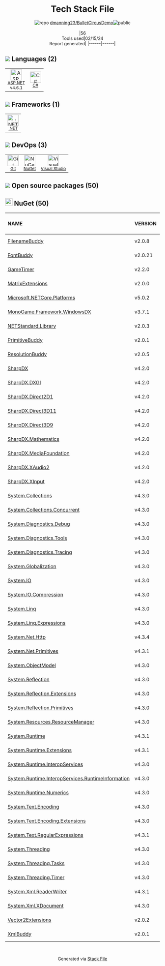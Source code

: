 <!--
&lt;--- Readme.md Snippet without images Start ---&gt;
## Tech Stack
dmanning23/BulletCircusDemo is built on the following main stack:

- [ASP.NET](https://www.asp.net/) – Languages
- [C#](http://csharp.net) – Languages
- [.NET](http://www.microsoft.com/net/) – Frameworks (Full Stack)
- [Visual Studio](http://msdn.microsoft.com/en-us/vstudio/aa718325.aspx) – Integrated Development Environment

Full tech stack [here](/techstack.md)

&lt;--- Readme.md Snippet without images End ---&gt;

&lt;--- Readme.md Snippet with images Start ---&gt;
## Tech Stack
dmanning23/BulletCircusDemo is built on the following main stack:

- <img width='25' height='25' src='https://img.stackshare.io/service/6755/2c45151a4a11d3a3c8e71bb34dd069d6_400x400.png' alt='ASP.NET'/> [ASP.NET](https://www.asp.net/) – Languages
- <img width='25' height='25' src='https://img.stackshare.io/service/1015/1200px-C_Sharp_wordmark.svg.png' alt='C#'/> [C#](http://csharp.net) – Languages
- <img width='25' height='25' src='https://img.stackshare.io/service/1014/IoPy1dce_400x400.png' alt='.NET'/> [.NET](http://www.microsoft.com/net/) – Frameworks (Full Stack)
- <img width='25' height='25' src='https://img.stackshare.io/service/1451/SR2hUhQN.png' alt='Visual Studio'/> [Visual Studio](http://msdn.microsoft.com/en-us/vstudio/aa718325.aspx) – Integrated Development Environment

Full tech stack [here](/techstack.md)

&lt;--- Readme.md Snippet with images End ---&gt;
-->
<div align="center">

# Tech Stack File
![](https://img.stackshare.io/repo.svg "repo") [dmanning23/BulletCircusDemo](https://github.com/dmanning23/BulletCircusDemo)![](https://img.stackshare.io/public_badge.svg "public")
<br/><br/>
|56<br/>Tools used|02/15/24 <br/>Report generated|
|------|------|
</div>

## <img src='https://img.stackshare.io/languages.svg'/> Languages (2)
<table><tr>
  <td align='center'>
  <img width='36' height='36' src='https://img.stackshare.io/service/6755/2c45151a4a11d3a3c8e71bb34dd069d6_400x400.png' alt='ASP.NET'>
  <br>
  <sub><a href="https://www.asp.net/">ASP.NET</a></sub>
  <br>
  <sub>v4.6.1</sub>
</td>

<td align='center'>
  <img width='36' height='36' src='https://img.stackshare.io/service/1015/1200px-C_Sharp_wordmark.svg.png' alt='C#'>
  <br>
  <sub><a href="http://csharp.net">C#</a></sub>
  <br>
  <sub></sub>
</td>

</tr>
</table>

## <img src='https://img.stackshare.io/frameworks.svg'/> Frameworks (1)
<table><tr>
  <td align='center'>
  <img width='36' height='36' src='https://img.stackshare.io/service/1014/IoPy1dce_400x400.png' alt='.NET'>
  <br>
  <sub><a href="http://www.microsoft.com/net/">.NET</a></sub>
  <br>
  <sub></sub>
</td>

</tr>
</table>

## <img src='https://img.stackshare.io/devops.svg'/> DevOps (3)
<table><tr>
  <td align='center'>
  <img width='36' height='36' src='https://img.stackshare.io/service/1046/git.png' alt='Git'>
  <br>
  <sub><a href="http://git-scm.com/">Git</a></sub>
  <br>
  <sub></sub>
</td>

<td align='center'>
  <img width='36' height='36' src='https://img.stackshare.io/service/2637/6I3oEOP4_400x400.jpg' alt='NuGet'>
  <br>
  <sub><a href="https://www.nuget.org/">NuGet</a></sub>
  <br>
  <sub></sub>
</td>

<td align='center'>
  <img width='36' height='36' src='https://img.stackshare.io/service/1451/SR2hUhQN.png' alt='Visual Studio'>
  <br>
  <sub><a href="http://msdn.microsoft.com/en-us/vstudio/aa718325.aspx">Visual Studio</a></sub>
  <br>
  <sub></sub>
</td>

</tr>
</table>


## <img src='https://img.stackshare.io/group.svg' /> Open source packages (50)</h2>

## <img width='24' height='24' src='https://img.stackshare.io/service/2637/6I3oEOP4_400x400.jpg'/> NuGet (50)

|NAME|VERSION|LAST UPDATED|LAST UPDATED BY|LICENSE|VULNERABILITIES|
|:------|:------|:------|:------|:------|:------|
|[FilenameBuddy](https://www.nuget.org/FilenameBuddy)|v2.0.8|04/27/21|Dan Manning |MIT|N/A|
|[FontBuddy](https://www.nuget.org/FontBuddy)|v2.0.21|04/27/21|Dan Manning |MIT|N/A|
|[GameTimer](https://www.nuget.org/GameTimer)|v2.2.0|04/27/21|Dan Manning |MIT|N/A|
|[MatrixExtensions](https://www.nuget.org/MatrixExtensions)|v2.0.0|04/27/21|Dan Manning |MIT|N/A|
|[Microsoft.NETCore.Platforms](https://www.nuget.org/Microsoft.NETCore.Platforms)|v5.0.2|04/27/21|Dan Manning |MIT|N/A|
|[MonoGame.Framework.WindowsDX](https://www.nuget.org/MonoGame.Framework.WindowsDX)|v3.7.1|04/27/21|Dan Manning |N/A|N/A|
|[NETStandard.Library](https://www.nuget.org/NETStandard.Library)|v2.0.3|04/27/21|Dan Manning |N/A|N/A|
|[PrimitiveBuddy](https://www.nuget.org/PrimitiveBuddy)|v2.0.1|04/27/21|Dan Manning |N/A|N/A|
|[ResolutionBuddy](https://www.nuget.org/ResolutionBuddy)|v2.0.5|04/27/21|Dan Manning |MIT|N/A|
|[SharpDX](https://www.nuget.org/SharpDX)|v4.2.0|04/27/21|Dan Manning |N/A|N/A|
|[SharpDX.DXGI](https://www.nuget.org/SharpDX.DXGI)|v4.2.0|04/27/21|Dan Manning |N/A|N/A|
|[SharpDX.Direct2D1](https://www.nuget.org/SharpDX.Direct2D1)|v4.2.0|04/27/21|Dan Manning |N/A|N/A|
|[SharpDX.Direct3D11](https://www.nuget.org/SharpDX.Direct3D11)|v4.2.0|04/27/21|Dan Manning |N/A|N/A|
|[SharpDX.Direct3D9](https://www.nuget.org/SharpDX.Direct3D9)|v4.2.0|04/27/21|Dan Manning |N/A|N/A|
|[SharpDX.Mathematics](https://www.nuget.org/SharpDX.Mathematics)|v4.2.0|04/27/21|Dan Manning |N/A|N/A|
|[SharpDX.MediaFoundation](https://www.nuget.org/SharpDX.MediaFoundation)|v4.2.0|04/27/21|Dan Manning |N/A|N/A|
|[SharpDX.XAudio2](https://www.nuget.org/SharpDX.XAudio2)|v4.2.0|04/27/21|Dan Manning |N/A|N/A|
|[SharpDX.XInput](https://www.nuget.org/SharpDX.XInput)|v4.2.0|04/27/21|Dan Manning |N/A|N/A|
|[System.Collections](https://www.nuget.org/System.Collections)|v4.3.0|04/27/21|Dan Manning |N/A|N/A|
|[System.Collections.Concurrent](https://www.nuget.org/System.Collections.Concurrent)|v4.3.0|04/27/21|Dan Manning |N/A|N/A|
|[System.Diagnostics.Debug](https://www.nuget.org/System.Diagnostics.Debug)|v4.3.0|04/27/21|Dan Manning |N/A|N/A|
|[System.Diagnostics.Tools](https://www.nuget.org/System.Diagnostics.Tools)|v4.3.0|04/27/21|Dan Manning |N/A|N/A|
|[System.Diagnostics.Tracing](https://www.nuget.org/System.Diagnostics.Tracing)|v4.3.0|04/27/21|Dan Manning |N/A|N/A|
|[System.Globalization](https://www.nuget.org/System.Globalization)|v4.3.0|04/27/21|Dan Manning |N/A|N/A|
|[System.IO](https://www.nuget.org/System.IO)|v4.3.0|04/27/21|Dan Manning |N/A|N/A|
|[System.IO.Compression](https://www.nuget.org/System.IO.Compression)|v4.3.0|04/27/21|Dan Manning |N/A|N/A|
|[System.Linq](https://www.nuget.org/System.Linq)|v4.3.0|04/27/21|Dan Manning |N/A|N/A|
|[System.Linq.Expressions](https://www.nuget.org/System.Linq.Expressions)|v4.3.0|04/27/21|Dan Manning |N/A|N/A|
|[System.Net.Http](https://www.nuget.org/System.Net.Http)|v4.3.4|04/27/21|Dan Manning |N/A|N/A|
|[System.Net.Primitives](https://www.nuget.org/System.Net.Primitives)|v4.3.1|04/27/21|Dan Manning |N/A|N/A|
|[System.ObjectModel](https://www.nuget.org/System.ObjectModel)|v4.3.0|04/27/21|Dan Manning |N/A|N/A|
|[System.Reflection](https://www.nuget.org/System.Reflection)|v4.3.0|04/27/21|Dan Manning |N/A|N/A|
|[System.Reflection.Extensions](https://www.nuget.org/System.Reflection.Extensions)|v4.3.0|04/27/21|Dan Manning |N/A|N/A|
|[System.Reflection.Primitives](https://www.nuget.org/System.Reflection.Primitives)|v4.3.0|04/27/21|Dan Manning |N/A|N/A|
|[System.Resources.ResourceManager](https://www.nuget.org/System.Resources.ResourceManager)|v4.3.0|04/27/21|Dan Manning |N/A|N/A|
|[System.Runtime](https://www.nuget.org/System.Runtime)|v4.3.1|04/27/21|Dan Manning |N/A|N/A|
|[System.Runtime.Extensions](https://www.nuget.org/System.Runtime.Extensions)|v4.3.1|04/27/21|Dan Manning |N/A|N/A|
|[System.Runtime.InteropServices](https://www.nuget.org/System.Runtime.InteropServices)|v4.3.0|04/27/21|Dan Manning |N/A|N/A|
|[System.Runtime.InteropServices.RuntimeInformation](https://www.nuget.org/System.Runtime.InteropServices.RuntimeInformation)|v4.3.0|04/27/21|Dan Manning |N/A|N/A|
|[System.Runtime.Numerics](https://www.nuget.org/System.Runtime.Numerics)|v4.3.0|04/27/21|Dan Manning |N/A|N/A|
|[System.Text.Encoding](https://www.nuget.org/System.Text.Encoding)|v4.3.0|04/27/21|Dan Manning |N/A|N/A|
|[System.Text.Encoding.Extensions](https://www.nuget.org/System.Text.Encoding.Extensions)|v4.3.0|04/27/21|Dan Manning |N/A|N/A|
|[System.Text.RegularExpressions](https://www.nuget.org/System.Text.RegularExpressions)|v4.3.1|04/27/21|Dan Manning |N/A|N/A|
|[System.Threading](https://www.nuget.org/System.Threading)|v4.3.0|04/27/21|Dan Manning |N/A|N/A|
|[System.Threading.Tasks](https://www.nuget.org/System.Threading.Tasks)|v4.3.0|04/27/21|Dan Manning |N/A|N/A|
|[System.Threading.Timer](https://www.nuget.org/System.Threading.Timer)|v4.3.0|04/27/21|Dan Manning |N/A|N/A|
|[System.Xml.ReaderWriter](https://www.nuget.org/System.Xml.ReaderWriter)|v4.3.1|04/27/21|Dan Manning |N/A|N/A|
|[System.Xml.XDocument](https://www.nuget.org/System.Xml.XDocument)|v4.3.0|04/27/21|Dan Manning |N/A|N/A|
|[Vector2Extensions](https://www.nuget.org/Vector2Extensions)|v2.0.2|04/27/21|Dan Manning |MIT|N/A|
|[XmlBuddy](https://www.nuget.org/XmlBuddy)|v2.0.1|04/27/21|Dan Manning |MIT|N/A|

<br/>
<div align='center'>

Generated via [Stack File](https://github.com/marketplace/stack-file)
